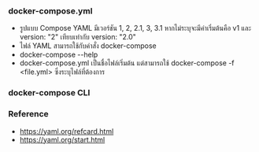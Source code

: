 ### docker-compose.yml

- รูปแบบ Compose YAML มีเวอร์ชัน 1, 2, 2.1, 3, 3.1 หากไม่ระบุจะมีค่าเริ่มต้นคือ v1 และ version: "2" เทียบเท่ากับ version: "2.0"
- ไฟล์ YAML สามารถใช้กับคำสั่ง docker-compose
- docker-compose --help
- docker-compose.yml เป็นชื่อไฟล์เริ่มต้น แต่สามารถใช้ docker-compose -f <file.yml> ซึ่งระบุไฟล์ที่ต้องการ

### docker-compose CLI


### Reference

- https://yaml.org/refcard.html
- https://yaml.org/start.html
